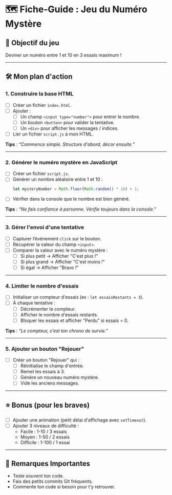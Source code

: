 # 🗺️ Fiche-Guide : Jeu du Numéro Mystère

## 🎯 Objectif du jeu
Deviner un numéro entre 1 et 10 en 3 essais maximum !

---

## 🛠️ Mon plan d'action

### 1. Construire la base HTML
- [ ] Créer un fichier `index.html`.
- [ ] Ajouter :
  - [ ] Un champ `<input type="number">` pour entrer le nombre.
  - [ ] Un bouton `<button>` pour valider la tentative.
  - [ ] Un `<div>` pour afficher les messages / indices.
- [ ] Lier un fichier `script.js` à mon HTML.

**Tips** : _“Commence simple. Structure d'abord, décor ensuite.”_

---

### 2. Générer le numéro mystère en JavaScript
- [ ] Créer un fichier `script.js`.
- [ ] Générer un nombre aléatoire entre 1 et 10 :
  ```javascript
  let mysteryNumber = Math.floor(Math.random() * 10) + 1;
  ```
- [ ] Vérifier dans la console que le nombre est bien généré.

**Tips** : _“Ne fais confiance à personne. Vérifie toujours dans la console.”_

---

### 3. Gérer l'envoi d'une tentative
- [ ] Capturer l’événement `click` sur le bouton.
- [ ] Récupérer la valeur du champ `<input>`.
- [ ] Comparer la valeur avec le numéro mystère :
  - [ ] Si plus petit → Afficher "C'est plus !"
  - [ ] Si plus grand → Afficher "C'est moins !"
  - [ ] Si égal → Afficher "Bravo !"

---

### 4. Limiter le nombre d'essais
- [ ] Initialiser un compteur d'essais (ex : `let essaisRestants = 3`).
- [ ] À chaque tentative :
  - [ ] Décrémenter le compteur.
  - [ ] Afficher le nombre d'essais restants.
  - [ ] Bloquer les essais et afficher "Perdu" si essais = 0.

**Tips** : _“Le compteur, c’est ton chrono de survie.”_

---

### 5. Ajouter un bouton "Rejouer"
- [ ] Créer un bouton "Rejouer" qui :
  - [ ] Réinitialise le champ d'entrée.
  - [ ] Remet les essais à 3.
  - [ ] Génère un nouveau numéro mystère.
  - [ ] Vide les anciens messages.

---

## ⭐ Bonus (pour les braves)

- [ ] Ajouter une animation (petit délai d'affichage avec `setTimeout`).
- [ ] Ajouter 3 niveaux de difficulté :
  - Facile : 1-10 / 3 essais
  - Moyen : 1-50 / 2 essais
  - Difficile : 1-100 / 1 essai

---

## 📝 Remarques Importantes
- Teste souvent ton code.
- Fais des petits commits Git fréquents.
- Commente ton code si besoin pour t’y retrouver.
